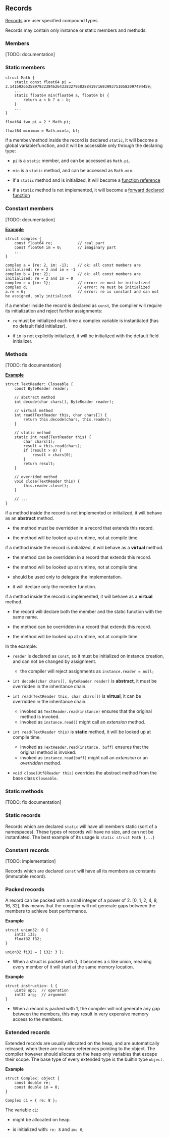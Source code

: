 ## Records

[Records](https://en.wikipedia.org/wiki/Record_(computer_science)) are user specified compound types.

Records may contain only instance or static members and methods:

### Members

[TODO: documentation]

### Static members

```
struct Math {
	static const float64 pi = 3.14159265358979323846264338327950288419716939937510582097494459;
	...
	static float64 min(float64 a, float64 b) {
		return a < b ? a : b;
	}
	...
}

float64 two_pi = 2 * Math.pi;

float64 minimum = Math.min(a, b);
```

if a member/method inside the record is declared `static`, it will become a global variable/function, and
it will be accessible only through the declaring type:

- `pi` is a `static` member, and can be accessed as `Math.pi`.

- `min` is a `static` method, and can be accessed as `Math.min`.

- if a `static` method and is initialized, it will become a [function reference](#function-references)

- if a `static` method is not implemented, it will become a [forward declared function](#forward-declared-functions)

### Constant members

[TODO: documentation]

**[Example](../../lib/std/math/Complex.ci)**

```
struct complex {
	const float64 re;           // real part
	const float64 im = 0;       // imaginary part
	...
}

complex a = {re: 2, im: -1};    // ok: all const members are initialized: re = 2 and im = -1
complex b = {re: 2};            // ok: all const members are initialized: re = 2 and im = 0
complex c = {im: 1};            // error: re must be initialized
complex d;                      // error: re must be initialized
a.re = 6;                       // error: re is constant and can not be assigned, only initialized.
```

if a member inside the record is declared as `const`, the compiler will require its initialization
and reject further assignments:

- `re` must be initialized each time a complex variable is instantiated (has no default field initializer).

- if `im` is not explicitly initialized, it will be initialized with the default field initializer.

### Methods

[TODO: fix documentation]

**[Example](../../lib/todo/todo.Stream.ci)**

```
struct TextReader: Closeable {
	const ByteReader reader;

	// abstract method
	int decode(char chars[], ByteReader reader);

	// virtual method
	int read(TextReader this, char chars[]) {
		return this.decode(chars, this.reader);
	}

	// static method
	static int read(TextReader this) {
		char chars[1];
		result = this.read(chars);
		if (result > 0) {
			result = chars[0];
		}
		return result;
	}

	// overrided method
	void close(TextReader this) {
		this.reader.close();
	}

	// ...
}
```

if a method inside the record is not implemented or initialized, it will behave as an **abstract** method.

- the method must be overridden in a record that extends this record.

- the method will be looked up at runtime, not at compile time.

if a method inside the record is initialized, it will behave as a **virtual** method.

- the method can be overridden in a record that extends this record.

- the method will be looked up at runtime, not at compile time.

- should be used only to delegate the implementation.

- it will declare only the member function.

if a method inside the record is implemented, it will behave as a **virtual** method.

- the record will declare both the member and the static function with the same name.

- the method can be overridden in a record that extends this record.

- the method will be looked up at runtime, not at compile time.

In the example:

- `reader` is declared as `const`, so it must be initialized on instance creation, and can not be changed by assignment.

	- the compiler will reject assignments as `instance.reader = null;`

- `int decode(char chars[], ByteReader reader)` is **abstract**, it must be overridden in the inheritance chain.

- `int read(TextReader this, char chars[])` is **virtual**, it can be overridden in the inheritance chain.
	- invoked as `TextReader.read(instance)` ensures that the original method is invoked.
	- invoked as `instance.read()` might call an _extension_ method.

- `int read(TextReader this)` is **static** method, it will be looked up at compile time.
	- invoked as `TextReader.read(instance, buff)` ensures that the original method is invoked.
	- invoked as `instance.read(buff)` might call an _extension_ or an _overridden_ method.

- `void close(Utf8Reader this)` overrides the abstract method from the base class `Closeable`.

### Static methods

[TODO: fix documentation]

### Static records

Records which are declared `static` will have all members static (sort of a namespaces).
These types of records will have no size, and can not be instantiated.
The best example of its usage is `static struct Math {...}` 

### Constant records

[TODO: implementation]

Records which are declared `const` will have all its members as constants (immutable record).

### Packed records

A record can be packed with a small integer of a power of 2. [0, 1, 2, 4, 8, 16, 32],
this means that the compiler will not generate gaps between the members to achieve best performance.

**Example**

```
struct union32: 0 {
	int32 i32;
	float32 f32;
}

union32 fi32 = { i32: 3 };
```

- When a struct is packed with 0, it becomes a c like union,
meaning every member of it will start at the same memory location.

**Example**

```cmpl
struct instruction: 1 {
	uint8 opc;	// operation
	int32 arg;	// argument
}
```

- When a record is packed with 1, the compiler will not generate any gap between the members,
this may result in very expensive memory access to the members.

### Extended records

Extended records are usually allocated on the heap, and are automatically released,
when there are no more references pointing to the object.
The compiler however should allocate on the heap only variables that escape their scope.
The base type of every extended type is the builtin type `object`.

**Example**

```
struct Complex: object {
	const double re;
	const double im = 0;
}

Complex c1 = { re: 8 };
```

The variable `c1`:

- might be allocated on heap.

- is initialized with: `re: 8` and `im: 0`;

